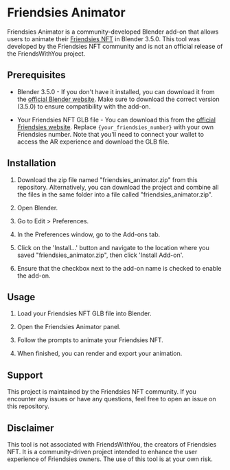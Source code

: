 # Friendsies Animator

Friendsies Animator is a community-developed Blender add-on that allows users to animate their [Friendsies NFT](https://friendsies.io) in Blender 3.5.0. This tool was developed by the Friendsies NFT community and is not an official release of the FriendsWithYou project. 

## Prerequisites

- Blender 3.5.0 - If you don't have it installed, you can download it from the [official Blender website](https://www.blender.org/download/). Make sure to download the correct version (3.5.0) to ensure compatibility with the add-on.

- Your Friendsies NFT GLB file - You can download this from the [official Friendsies website](https://friendsies.io/share/{your_friendsies_number}). Replace `{your_friendsies_number}` with your own Friendsies number. Note that you'll need to connect your wallet to access the AR experience and download the GLB file.

## Installation

1. Download the zip file named "friendsies_animator.zip" from this repository. Alternatively, you can download the project and combine all the files in the same folder into a file called "friendsies_animator.zip".

2. Open Blender.

3. Go to Edit > Preferences.

4. In the Preferences window, go to the Add-ons tab.

5. Click on the 'Install...' button and navigate to the location where you saved "friendsies_animator.zip", then click 'Install Add-on'.

6. Ensure that the checkbox next to the add-on name is checked to enable the add-on.

## Usage

1. Load your Friendsies NFT GLB file into Blender.

2. Open the Friendsies Animator panel.

3. Follow the prompts to animate your Friendsies NFT.

4. When finished, you can render and export your animation.

## Support

This project is maintained by the Friendsies NFT community. If you encounter any issues or have any questions, feel free to open an issue on this repository. 

## Disclaimer

This tool is not associated with FriendsWithYou, the creators of Friendsies NFT. It is a community-driven project intended to enhance the user experience of Friendsies owners. The use of this tool is at your own risk.
